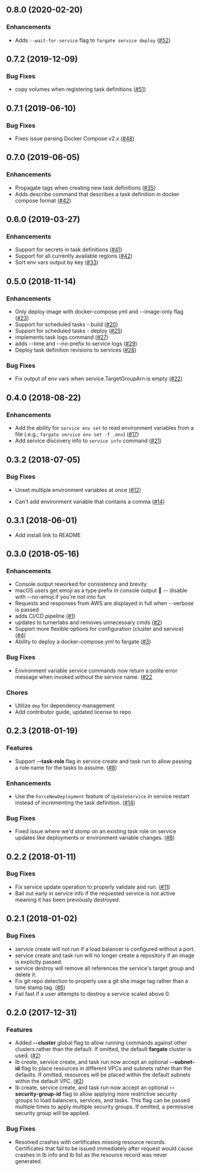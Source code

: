 ## 0.8.0 (2020-02-20)

### Enhancements

- Adds `--wait-for-service` flag to `fargate service deploy` ([#52](https://github.com/turnerlabs/fargate/pull/52))


## 0.7.2 (2019-12-09)

### Bug Fixes

- copy volumes when registering task definitions ([#51](https://github.com/turnerlabs/fargate/pull/51))


## 0.7.1 (2019-06-10)

### Bug Fixes

- Fixes issue parsing Docker Compose v2.x ([#48](https://github.com/turnerlabs/fargate/pull/48))


## 0.7.0 (2019-06-05)

### Enhancements

- Propagate tags when creating new task definitions ([#35](https://github.com/turnerlabs/fargate/issues/35))
- Adds describe command that describes a task definition in docker compose format ([#42](https://github.com/turnerlabs/fargate/pull/47))


## 0.6.0 (2019-03-27)

### Enhancements

- Support for secrets in task definitions ([#41](https://github.com/turnerlabs/fargate/pull/41))
- Support for all currently available regions ([#42](https://github.com/turnerlabs/fargate/pull/42))
- Sort env vars output by key ([#33](https://github.com/turnerlabs/fargate/pull/33))


## 0.5.0 (2018-11-14)

### Enhancements

- Only deploy image with docker-compose.yml and --image-only flag ([#23](https://github.com/turnerlabs/fargate/pull/23))
- Support for scheduled tasks - build ([#20](https://github.com/turnerlabs/fargate/issues/20))
- Support for scheduled tasks - deploy ([#25](https://github.com/turnerlabs/fargate/issues/25))
- implements task logs command ([#27](https://github.com/turnerlabs/fargate/pull/27))
- adds --time and --no-prefix to service logs ([#29](https://github.com/turnerlabs/fargate/pull/29))
- Deploy task definition revisions to services ([#28](https://github.com/turnerlabs/fargate/issues/28))

### Bug Fixes

- Fix output of env vars when service.TargetGroupArn is empty ([#22](https://github.com/turnerlabs/fargate/pull/22))


## 0.4.0 (2018-08-22)

### Enhancements

- Add the ability for `service env set` to read environment variables from a file (.e.g.; `fargate service env set -f .env`) ([#17](https://github.com/turnerlabs/fargate/pull/17))
- Add service discovery info to `service info` command ([#21](https://github.com/turnerlabs/fargate/pull/21))


## 0.3.2 (2018-07-05)

### Bug Fixes

- Unset multiple environment variables at once ([#12](https://github.com/turnerlabs/fargate/issues/12))

- Can't add environment variable that contains a comma ([#14](https://github.com/turnerlabs/fargate/issues/14))


## 0.3.1 (2018-06-01)

- Add install link to README

## 0.3.0 (2018-05-16)

### Enhancements

- Console output reworked for consistency and brevity
- macOS users get emoji as a type prefix in console output :tada: -- disable
  with --no-emoji if you're not into fun
- Requests and responses from AWS are displayed in full when --verbose is
  passed
- adds CI/CD pipeline ([#1](https://github.com/turnerlabs/fargate/issues/1))
- updates to turnerlabs and removes unnecessary cmds ([#2](https://github.com/turnerlabs/fargate/issues/2))
- Support more flexible options for configuration (cluster and service) ([#4](https://github.com/turnerlabs/fargate/issues/4))
- Ability to deploy a docker-compose.yml to fargate ([#3](https://github.com/turnerlabs/fargate/issues/3))

### Bug Fixes

- Environment variable service commands now return a polite error message when
  invoked without the service name. ([#22](https://github.com/jpignata/fargate/issues/22)

### Chores

- Utilize `dep` for dependency management
- Add contributor guide, updated license to repo

## 0.2.3 (2018-01-19)

### Features

- Support **--task-role** flag in service create and task run to allow passing
  a role name for the tasks to assume. ([#8][issue-8])

### Enhancements

- Use the `ForceNewDeployment` feature of `UpdateService` in service restart
  instead of incrementing the task definition. ([#14][issue-14])

### Bug Fixes

- Fixed issue where we'd stomp on an existing task role on service updates like
  deployments or environment variable changes. ([#8][issue-8])

## 0.2.2 (2018-01-11)

### Bug Fixes

- Fix service update operation to properly validate and run. ([#11][issue-11])
- Bail out early in service info if the requested service is not active meaning
  it has been previously destroyed.

## 0.2.1 (2018-01-02)

### Bug Fixes

- service create will not run if a load balancer is configured without a port.
- service create and task run will no longer create a repository if an image is
  explictly passed.
- service destroy will remove all references the service's target group and
  delete it.
- Fix git repo detection to properly use a git sha image tag rather than a
  time stamp tag. ([#6][issue-6])
- Fail fast if a user attempts to destroy a service scaled above 0.

## 0.2.0 (2017-12-31)

### Features

- Added **--cluster** global flag to allow running commands against other
  clusters rather than the default. If omitted, the default **fargate** cluster
  is used. ([#2][issue-2])
- lb create, service create, and task run now accept an optional **--subnet-id**
  flag to place resources in different VPCs and subnets rather than the
  defaults. If omitted, resources will be placed within the default subnets
  within the default VPC. ([#2][issue-2])
- lb create, service create, and task run now accept an optional
  **--security-group-id** flag to allow applying more restrictive security
  groups to load balancers, services, and tasks. This flag can be passed
  multiple times to apply multiple security groups. If omitted, a permissive
  security group will be applied.

### Bug Fixes

- Resolved crashes with certificates missing resource records. Certificates that
  fail to be issued immediately after request would cause crashes in lb info and
  lb list as the resource record was never generated.

[issue-2]: https://github.com/jpignata/fargate/issues/2
[issue-6]: https://github.com/jpignata/fargate/issues/6
[issue-8]: https://github.com/jpignata/fargate/issues/8
[issue-11]: https://github.com/jpignata/fargate/issues/11
[issue-14]: https://github.com/jpignata/fargate/issues/14
[issue-22]: https://github.com/jpignata/fargate/issues/22
